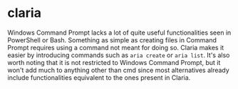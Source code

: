 # claria
Windows Command Prompt lacks a lot of quite useful functionalities seen in PowerShell or Bash. Something as simple as creating files in Command Prompt requires using a command not meant for doing so. Claria makes it easier by introducing commands such as `aria create` or `aria list`.
It's also worth noting that it is not restricted to Windows Command Prompt, but it won't add much to anything other than cmd since most alternatives already include functionalities equivalent to the ones present in Claria.
